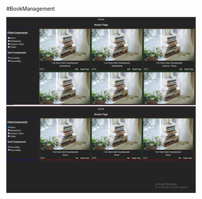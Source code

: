 #BookManagement

<img src="./public/Screenshot (1).png" />
<img src="./public/Screenshot (2).png" />